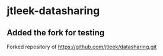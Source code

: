 jtleek-datasharing
==================
## Added the fork for testing
Forked repository of https://github.com/jtleek/datasharing.git
